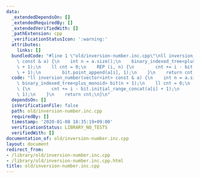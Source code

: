 ```yaml
---
data:
  _extendedDependsOn: []
  _extendedRequiredBy: []
  _extendedVerifiedWith: []
  _pathExtension: cpp
  _verificationStatusIcon: ':warning:'
  attributes:
    links: []
  bundledCode: "#line 1 \"old/inversion-number.inc.cpp\"\nll inversion_number(vector<int>\
    \ const & a) {\n    int n = a.size();\n    binary_indexed_tree<plus_monoid> bit(n\
    \ + 1);\n    ll cnt = 0;\n    REP (i, n) {\n        cnt += i - bit.initial_range_concat(a[i]\
    \ + 1);\n        bit.point_append(a[i], 1);\n    }\n    return cnt;\n}\n"
  code: "ll inversion_number(vector<int> const & a) {\n    int n = a.size();\n   \
    \ binary_indexed_tree<plus_monoid> bit(n + 1);\n    ll cnt = 0;\n    REP (i, n)\
    \ {\n        cnt += i - bit.initial_range_concat(a[i] + 1);\n        bit.point_append(a[i],\
    \ 1);\n    }\n    return cnt;\n}\n"
  dependsOn: []
  isVerificationFile: false
  path: old/inversion-number.inc.cpp
  requiredBy: []
  timestamp: '2020-01-08 18:35:19+09:00'
  verificationStatus: LIBRARY_NO_TESTS
  verifiedWith: []
documentation_of: old/inversion-number.inc.cpp
layout: document
redirect_from:
- /library/old/inversion-number.inc.cpp
- /library/old/inversion-number.inc.cpp.html
title: old/inversion-number.inc.cpp
---
```

